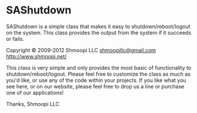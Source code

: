 SAShutdown
==========

SAShutdown is a simple class that makes it easy to shutdown/reboot/logout on the system. This class provides the output from the system if it succeeds or fails.

Copyright © 2009-2012 Shmoopi LLC <shmoopillc@gmail.com> <http://www.shmoopi.net/>

This class is very simple and only provides the most basic of functionality to shutdown/reboot/logout.  Please feel free to customize the class as much as you'd like, or use any of the code within your projects.
If you like what you see here, or on our website, please feel free to drop us a line or purchase one of our applications!

Thanks,
Shmoopi LLC